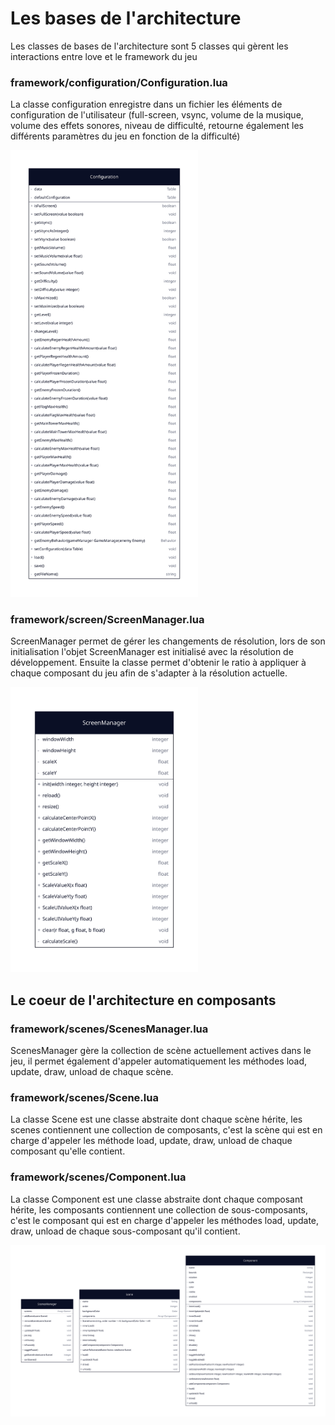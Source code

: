 # Les bases de l'architecture

Les classes de bases de l'architecture sont 5 classes qui gèrent les interactions entre love et le framework du jeu

### framework/configuration/Configuration.lua

La classe configuration enregistre dans un fichier les éléments de configuration de l'utilisateur (full-screen, vsync,
volume de la musique, volume des effets sonores, niveau de difficulté, retourne également les différents paramètres du
jeu en fonction de la difficulté)

<img src="./configuration.svg" width="300">

### framework/screen/ScreenManager.lua

ScreenManager permet de gérer les changements de résolution, lors de son initialisation l'objet ScreenManager est
initialisé avec la résolution de développement.
Ensuite la classe permet d'obtenir le ratio à appliquer à chaque composant du jeu afin de s'adapter à la résolution
actuelle.

<img src="./screenmanager.svg" width="300">

## Le coeur de l'architecture en composants

### framework/scenes/ScenesManager.lua

ScenesManager gère la collection de scène actuellement actives dans le jeu, il permet également d'appeler
automatiquement les méthodes load, update, draw, unload de chaque scène.

### framework/scenes/Scene.lua

La classe Scene est une classe abstraite dont chaque scène hérite, les scenes contiennent une collection de composants,
c'est la scène qui est en charge d'appeler les méthode load, update, draw, unload de chaque composant qu'elle contient.

### framework/scenes/Component.lua

La classe Component est une classe abstraite dont chaque composant hérite, les composants contiennent une collection de
sous-composants, c'est le composant qui est en charge d'appeler les méthodes load, update, draw, unload de chaque
sous-composant qu'il contient.

![ScenesManager Scene Component](./scenesmanager-scenes-component.svg)
